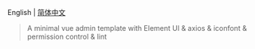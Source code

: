
English | [简体中文](./README-zh.md)

> A minimal vue admin template with Element UI & axios & iconfont & permission control & lint
